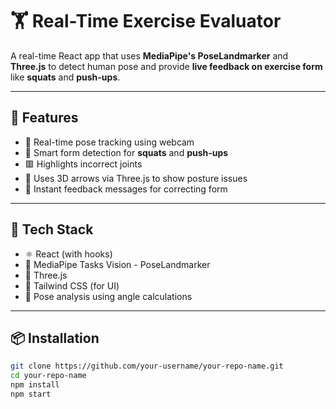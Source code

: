 # 🏋️ Real-Time Exercise Evaluator

A real-time React app that uses **MediaPipe's PoseLandmarker** and **Three.js** to detect human pose and provide **live feedback on exercise form** like **squats** and **push-ups**.

---

## 🚀 Features

- 🎥 Real-time pose tracking using webcam
- 🧠 Smart form detection for **squats** and **push-ups**
- 🟥 Highlights incorrect joints
- 🔺 Uses 3D arrows via Three.js to show posture issues
- 📝 Instant feedback messages for correcting form

---

## 📸 Tech Stack

- ⚛️ React (with hooks)
- 🎯 MediaPipe Tasks Vision - PoseLandmarker
- 🧱 Three.js
- 💅 Tailwind CSS (for UI)
- 🧠 Pose analysis using angle calculations

---

## 📦 Installation

```bash
git clone https://github.com/your-username/your-repo-name.git
cd your-repo-name
npm install
npm start
